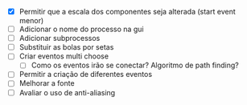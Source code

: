 - [X] Permitir que a escala dos componentes seja alterada (start event menor)
- [ ] Adicionar o nome do processo na gui
- [ ] Adicionar subprocessos
- [ ] Substituir as bolas por setas
- [ ] Criar eventos multi choose
  - [ ] Como os eventos irão se conectar? Algoritmo de path finding?
- [ ] Permitir a criação de diferentes eventos
- [ ] Melhorar a fonte
- [ ] Avaliar o uso de anti-aliasing